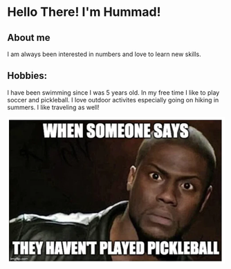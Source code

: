 # Hello There! I'm Hummad! 

## About me

I am always been interested in numbers and love to learn new skills. 

## Hobbies:
I have been swimming since I was 5 years old. In my free time I like to play soccer and pickleball. I love outdoor activites especially going on hiking in summers.
I like traveling as well!



<img src="images/Pickleball.webp">


